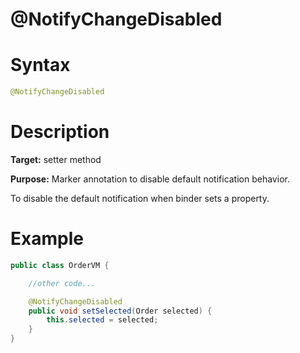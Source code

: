 # @NotifyChangeDisabled

# Syntax
```java
@NotifyChangeDisabled
```

# Description
**Target:** setter method

**Purpose:** Marker annotation to disable default notification behavior.

To disable the default notification when binder sets a property.

# Example
```java
public class OrderVM {

    //other code...

    @NotifyChangeDisabled
    public void setSelected(Order selected) {
        this.selected = selected;
    }
}
```
